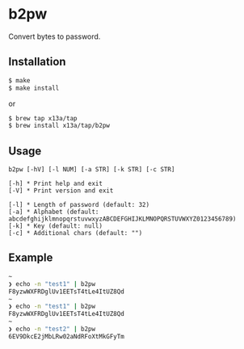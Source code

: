 # b2pw

Convert bytes to password.

## Installation

```sh
$ make
$ make install
```
or
```sh
$ brew tap x13a/tap
$ brew install x13a/tap/b2pw
```

## Usage

```text
b2pw [-hV] [-l NUM] [-a STR] [-k STR] [-c STR]

[-h] * Print help and exit
[-V] * Print version and exit

[-l] * Length of password (default: 32)
[-a] * Alphabet (default: abcdefghijklmnopqrstuvwxyzABCDEFGHIJKLMNOPQRSTUVWXYZ0123456789)
[-k] * Key (default: null)
[-c] * Additional chars (default: "")
```

## Example

```sh
~
❯ echo -n "test1" | b2pw
F8yzwWXFRDglUv1EETsT4tLe4ItUZ8Qd
~
❯ echo -n "test1" | b2pw
F8yzwWXFRDglUv1EETsT4tLe4ItUZ8Qd
~
❯ echo -n "test2" | b2pw
6EV9DkcE2jMbLRw02aNdRFoXtMkGFyTm
```
